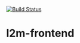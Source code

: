 [![Build Status](https://travis-ci.org/empirefox/l2m-frontend.png)](https://travis-ci.org/empirefox/l2m-frontend)

l2m-frontend
============
